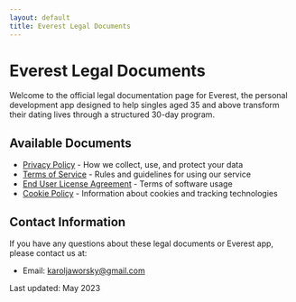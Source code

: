 ```yaml
---
layout: default
title: Everest Legal Documents
---
```


# Everest Legal Documents

Welcome to the official legal documentation page for Everest, the personal development app designed to help singles aged 35 and above transform their dating lives through a structured 30-day program.

## Available Documents

- [Privacy Policy](privacy-policy.html) - How we collect, use, and protect your data
- [Terms of Service](terms-of-service.html) - Rules and guidelines for using our service
- [End User License Agreement](eula.html) - Terms of software usage
- [Cookie Policy](cookie-policy.html) - Information about cookies and tracking technologies

## Contact Information

If you have any questions about these legal documents or Everest app, please contact us at:

- Email: karoljaworsky@gmail.com

Last updated: May 2023 